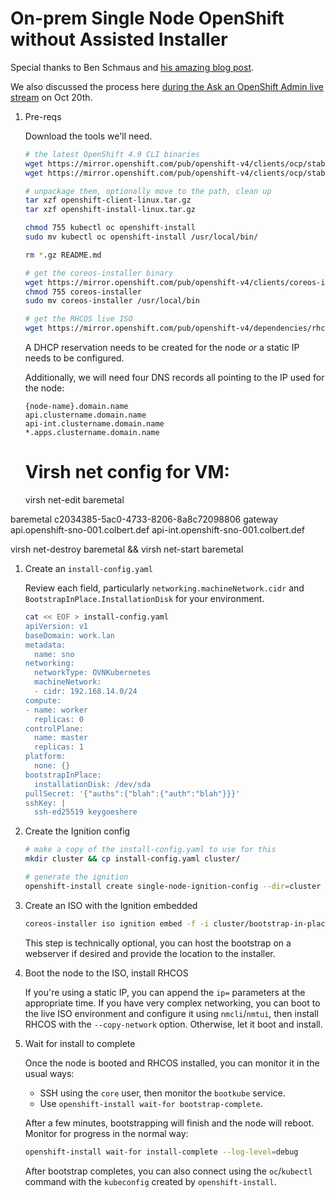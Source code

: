 # On-prem Single Node OpenShift without Assisted Installer

Special thanks to Ben Schmaus and [his amazing blog post](https://schmaustech.blogspot.com/2021/09/deploy-disconnected-single-node.html).

We also discussed the process here [during the Ask an OpenShift Admin live stream](https://youtu.be/eh9E1gelZew?t=2268) on Oct 20th.

1. Pre-reqs
   
   Download the tools we'll need.
   
   ```bash
   # the latest OpenShift 4.9 CLI binaries
   wget https://mirror.openshift.com/pub/openshift-v4/clients/ocp/stable-4.9/openshift-client-linux.tar.gz
   wget https://mirror.openshift.com/pub/openshift-v4/clients/ocp/stable-4.9/openshift-install-linux.tar.gz

   # unpackage them, optionally move to the path, clean up
   tar xzf openshift-client-linux.tar.gz
   tar xzf openshift-install-linux.tar.gz
   
   chmod 755 kubectl oc openshift-install
   sudo mv kubectl oc openshift-install /usr/local/bin/

   rm *.gz README.md

   # get the coreos-installer binary
   wget https://mirror.openshift.com/pub/openshift-v4/clients/coreos-installer/latest/coreos-installer
   chmod 755 coreos-installer
   sudo mv coreos-installer /usr/local/bin

   # get the RHCOS live ISO
   wget https://mirror.openshift.com/pub/openshift-v4/dependencies/rhcos/4.9/latest/rhcos-live.x86_64.iso
   ```
   
   A DHCP reservation needs to be created for the node _or_ a static IP needs to be configured.

   Additionally, we will need four DNS records all pointing to the IP used for the node:
   
   ```
   {node-name}.domain.name
   api.clustername.domain.name
   api-int.clustername.domain.name
   *.apps.clustername.domain.name
   ```
   
   # Virsh net config for VM:
   
   virsh net-edit baremetal
   
<network xmlns:dnsmasq='http://libvirt.org/schemas/network/dnsmasq/1.0'>
  <name>baremetal</name>
  <uuid>c2034385-5ac0-4733-8206-8a8c72098806</uuid>
  <forward mode='nat'/>
  <bridge name='virbr0' stp='on' delay='0'/>
  <mac address='52:54:00:3d:c2:fa'/>
  <domain name='baremetal' localOnly='yes'/>
  <dns>
    <host ip='192.168.122.1'>
      <hostname>gateway</hostname>
    </host>
    <host ip='192.168.122.60'>
      <hostname>api.openshift-sno-001.colbert.def</hostname>
    </host>
    <host ip='192.168.122.60'>
      <hostname>api-int.openshift-sno-001.colbert.def</hostname>
    </host>
  </dns>
  <ip address='192.168.122.1' netmask='255.255.255.0' localPtr='yes'>
    <dhcp>
      <range start='192.168.122.2' end='192.168.122.254'>
        <lease expiry='24' unit='hours'/>
      </range>
      <host mac='52:54:00:67:97:cc' name='master-0.openshift-sno-001.colbert.def' ip='192.168.122.60'/>
    </dhcp>
  </ip>
  <dnsmasq:options>
    <dnsmasq:option value='address=/.apps.openshift-sno-001.colbert.def/192.168.122.60'/>
  </dnsmasq:options>
</network>

   virsh net-destroy baremetal && virsh net-start baremetal

   
1. Create an `install-config.yaml`
   
   Review each field, particularly `networking.machineNetwork.cidr` and `BootstrapInPlace.InstallationDisk` for your environment.

   ```bash
   cat << EOF > install-config.yaml
   apiVersion: v1
   baseDomain: work.lan
   metadata:
     name: sno
   networking:
     networkType: OVNKubernetes
     machineNetwork:
     - cidr: 192.168.14.0/24
   compute:
   - name: worker
     replicas: 0
   controlPlane:
     name: master
     replicas: 1
   platform:
     none: {}
   bootstrapInPlace:
     installationDisk: /dev/sda
   pullSecret: '{"auths":{"blah":{"auth":"blah"}}}'
   sshKey: |
     ssh-ed25519 keygoeshere
   ```
   
1. Create the Ignition config
   
   ```bash
   # make a copy of the install-config.yaml to use for this
   mkdir cluster && cp install-config.yaml cluster/

   # generate the ignition
   openshift-install create single-node-ignition-config --dir=cluster
   ```
   
1. Create an ISO with the Ignition embedded
   
   ```bash
   coreos-installer iso ignition embed -f -i cluster/bootstrap-in-place-for-live-iso.ign rhcos-live.x86_64.iso
   ```
   
   This step is technically optional, you can host the bootstrap on a webserver if desired and provide the location to the installer.

1. Boot the node to the ISO, install RHCOS
   
   If you're using a static IP, you can append the `ip=` parameters at the appropriate time. If you have very complex networking, you can boot to the live ISO environment and configure it using `nmcli`/`nmtui`, then install RHCOS with the `--copy-network` option. Otherwise, let it boot and install.
   
1. Wait for install to complete
   
   Once the node is booted and RHCOS installed, you can monitor it in the usual ways:
   
   * SSH using the `core` user, then monitor the `bootkube` service.
   * Use `openshift-install wait-for bootstrap-complete`.

   After a few minutes, bootstrapping will finish and the node will reboot. Monitor for progress in the normal way:
   
   ```bash
   openshift-install wait-for install-complete --log-level=debug
   ```
   
   After bootstrap completes, you can also connect using the `oc`/`kubectl` command with the `kubeconfig` created by `openshift-install`.
